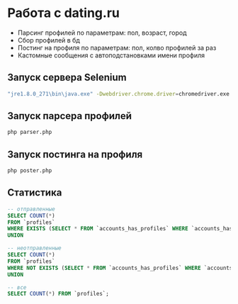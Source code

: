 # Работа с dating.ru

- Парсинг профилей по параметрам: пол, возраст, город
- Сбор профилей в бд
- Постинг на профиля по параметрам: пол, колво профилей за раз
- Кастомные сообщения с автоподстановками имени профиля

## Запуск сервера Selenium
```sh
"jre1.8.0_271\bin\java.exe" -Dwebdriver.chrome.driver=chromedriver.exe -jar "server.jar"
```

## Запуск парсера профилей
```sh
php parser.php
```

## Запуск постинга на профиля
```sh
php poster.php
```

## Статистика

```sql
-- отправленные
SELECT COUNT(*)
FROM `profiles`
WHERE EXISTS (SELECT * FROM `accounts_has_profiles` WHERE `accounts_has_profiles`.`profiles_id` = `profiles`.`id`)
UNION

-- неотправленные
SELECT COUNT(*)
FROM `profiles`
WHERE NOT EXISTS (SELECT * FROM `accounts_has_profiles` WHERE `accounts_has_profiles`.`profiles_id` = `profiles`.`id`)
UNION

-- все
SELECT COUNT(*) FROM `profiles`;
```